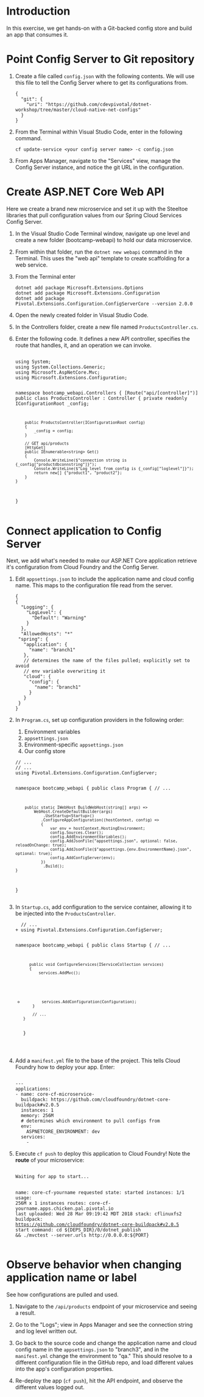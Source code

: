  <h1 id="introduction">Introduction</h1>
<p>In this exercise, we get hands-on with a Git-backed config store and build an app that
consumes it.</p>
<h1 id="point-config-server-to-git-repository">Point Config Server to Git repository</h1>
<ol>
<li>
<p>Create a file called <code>config.json</code> with the following contents. We
will use this file to tell the Config Server where to get its
configurations from.</p>
<pre><code class="language-json">{
  &quot;git&quot;: {
    &quot;uri&quot;: &quot;https://github.com/cdevpivotal/dotnet-workshop/tree/master/cloud-native-net-configs&quot;
  }
}
</code></pre>
</li>
<li>
<p>From the Terminal within Visual Studio Code, enter in the following
command.</p>
<pre><code class="language-bash">cf update-service &lt;your config server name&gt; -c config.json
</code></pre>
</li>
<li>
<p>From Apps Manager, navigate to the &quot;Services&quot; view, manage the Config
Server instance, and notice the git URL in the configuration.</p>
</li>
</ol>
<h1 id="create-aspnet-core-web-api">Create ASP.NET Core Web API</h1>
<p>Here we create a brand new microservice and set it up with the Steeltoe
libraries that pull configuration values from our Spring Cloud Services
Config Server.</p>
<ol>
<li>
<p>In the Visual Studio Code Terminal window, navigate up one level and
create a new folder (bootcamp-webapi) to hold our data microservice.</p>
</li>
<li>
<p>From within that folder, run the
<code>dotnet new webapi</code> command in the
Terminal. This uses the &quot;web api&quot; template to create scaffolding for a
web service.</p>
</li>
<li>
<p>From the Terminal enter</p>
<pre><code class="language-bash">dotnet add package Microsoft.Extensions.Options
dotnet add package Microsoft.Extensions.Configuration
dotnet add package Pivotal.Extensions.Configuration.ConfigServerCore --version 2.0.0
</code></pre>
</li>
<li>
<p>Open the newly created folder in Visual Studio Code.</p>
</li>
<li>
<p>In the Controllers folder, create a new file named
<code>ProductsController.cs</code>.</p>
</li>
<li>
<p>Enter the following code. It defines a new API controller, specifies
the route that handles, it, and an operation we can invoke.</p>
<pre><code class="language-csharp">
using System;
using System.Collections.Generic;
using Microsoft.AspNetCore.Mvc;
using Microsoft.Extensions.Configuration;

namespace bootcamp_webapi.Controllers
{
    [Route("api/[controller]")]
    public class ProductsController : Controller
    {
        private readonly IConfigurationRoot _config;

        public ProductsController(IConfigurationRoot config)
        {
            _config = config;
        }

        // GET api/products
        [HttpGet]
        public IEnumerable<string> Get()
        {
            Console.WriteLine($"connection string is {_config["productdbconnstring"]}");
            Console.WriteLine($"Log level from config is {_config["loglevel"]}");
            return new[] {"product1", "product2"};
        }
    }
}
</code></pre>
</li>
</ol>
<h1 id="connect-application-to-config-server">Connect application to Config Server</h1>
<p>Next, we add what's needed to make our ASP.NET Core application
retrieve it's configuration from Cloud Foundry and the Config Server.</p>
<ol>
<li>
<p>Edit <code>appsettings.json</code> to include the application name and cloud
config name. This maps to the configuration file read from the server.</p>
<pre><code class="language-diff">{
{
  "Logging": {
    "LogLevel": {
      "Default": "Warning"
    }
  },
  "AllowedHosts": "*"
 "spring": {
   "application": {
     "name": "branch1"
   },
   // determines the name of the files pulled; explicitly set to avoid
   // env variable overwriting it
   "cloud": {
     "config": {
       "name": "branch1"
     }
   }
 }
}
</code></pre>
</li>
<li>
<p>In <code>Program.cs</code>, set up configuration providers in the following
order:</p>
<ol>
<li>Environment variables</li>
<li><code>appsettings.json</code></li>
<li>Environment-specific <code>appsettings.json</code></li>
<li>Our config store</li>
</ol>
<pre><code class="language-diff">// ...
// ...
using Pivotal.Extensions.Configuration.ConfigServer;

namespace bootcamp_webapi
{
    public class Program
    {
        // ...

        public static IWebHost BuildWebHost(string[] args) =>
            WebHost.CreateDefaultBuilder(args)
                .UseStartup<Startup>()
               .ConfigureAppConfiguration((hostContext, config) =>
               {
                   var env = hostContext.HostingEnvironment;
                   config.Sources.Clear();
                   config.AddEnvironmentVariables();
                   config.AddJsonFile("appsettings.json", optional: false, reloadOnChange: true);
                   config.AddJsonFile($"appsettings.{env.EnvironmentName}.json", optional: true);
                   config.AddConfigServer(env);
               })
                .Build();
    }
}
</code></pre>
</li>
<li>
<p>In <code>Startup.cs</code>, add configuration to the service container, allowing
it to be injected into the <code>ProductsController</code>.</p>
<pre><code class="language-diff">  // ...
+ using Pivotal.Extensions.Configuration.ConfigServer;

  namespace bootcamp_webapi
  {
      public class Startup
      {
          // ...

          public void ConfigureServices(IServiceCollection services)
          {
              services.AddMvc();
+             services.AddConfiguration(Configuration);
          }

          // ...
      }
  }

</code></pre>
</li>
<li>
<p>Add a <code>manifest.yml</code> file to the base of the project. This tells
Cloud Foundry how to deploy your app. Enter:</p>
<pre><code class="language-yaml">
---
applications:
- name: core-cf-microservice-<enter your name>
  buildpack: https://github.com/cloudfoundry/dotnet-core-buildpack#v2.0.5
  instances: 1
  memory: 256M
  # determines which environment to pull configs from
  env:
    ASPNETCORE_ENVIRONMENT: dev
  services:
    - <your config server instance name></code></pre>
</li>
<li>
<p>Execute <code>cf push</code> to deploy this application to Cloud Foundry! Note
the <strong>route</strong> of your microservice:</p>
<pre><code class="language-no-highlight">
Waiting for app to start...

name:              core-cf-yourname
requested state:   started
instances:         1/1
usage:             256M x 1 instances
routes:            core-cf-yourname.apps.chicken.pal.pivotal.io
last uploaded:     Wed 28 Mar 09:19:42 MDT 2018
stack:             cflinuxfs2
buildpack:         https://github.com/cloudfoundry/dotnet-core-buildpack#v2.0.5
start command:     cd ${DEPS_DIR}/0/dotnet_publish && ./mvctest --server.urls http://0.0.0.0:${PORT}
</code></pre>
</li>
</ol>
<h1 id="observe-behavior-when-changing-application-name-or-label">Observe behavior when changing application name or label</h1>
<p>See how configurations are pulled and used.</p>
<ol>
<li>
<p>Navigate to the <code>/api/products</code> endpoint of your microservice and
seeing a result.</p>
</li>
<li>
<p>Go to the "Logs"; view in Apps Manager and see the connection string
and log level written out.</p>
</li>
<li>
<p>Go back to the source code and change the application name and cloud
config name in the <code>appsettings.json</code> to "branch3", and in the
<code>manifest.yml</code> change the environment to "qa." This should resolve to a
different configuration file in the GitHub repo, and load different
values into the app's configuration properties.</p>
</li>
<li>
<p>Re-deploy the app (<code>cf push</code>), hit the API endpoint, and observe the
different values logged out.</p>
</li>
</ol>
